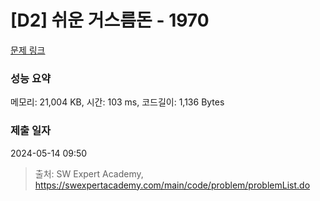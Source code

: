 # [D2] 쉬운 거스름돈 - 1970 

[문제 링크](https://swexpertacademy.com/main/code/problem/problemDetail.do?contestProbId=AV5PsIl6AXIDFAUq) 

### 성능 요약

메모리: 21,004 KB, 시간: 103 ms, 코드길이: 1,136 Bytes

### 제출 일자

2024-05-14 09:50



> 출처: SW Expert Academy, https://swexpertacademy.com/main/code/problem/problemList.do